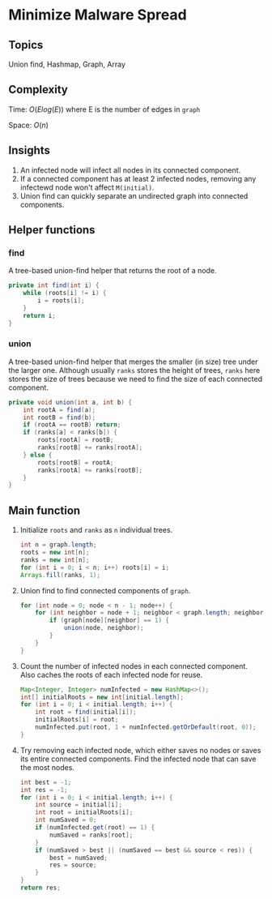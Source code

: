 # Minimize Malware Spread
## Topics
Union find, Hashmap, Graph, Array

## Complexity
Time: $O(Elog(E))$ where E is the number of edges in `graph`

Space: $O(n)$
## Insights
1. An infected node will infect all nodes in its connected component.
2. If a connected component has at least 2 infected nodes, removing any infectewd node won't affect `M(initial)`.
3. Union find can quickly separate an undirected graph into connected components.

## Helper functions
### find
A tree-based union-find helper that returns the root of a node.
```java
private int find(int i) {
    while (roots[i] != i) {
        i = roots[i];
    }
    return i;
}
```
### union
A tree-based union-find helper that merges the smaller (in size) tree under the larger one. Although usually `ranks` stores the height of trees, `ranks` here stores the size of trees because we need to find the size of each connected component.
```java
private void union(int a, int b) {
    int rootA = find(a);
    int rootB = find(b);
    if (rootA == rootB) return;
    if (ranks[a] < ranks[b]) {
        roots[rootA] = rootB;
        ranks[rootB] += ranks[rootA];
    } else {
        roots[rootB] = rootA;
        ranks[rootA] += ranks[rootB];
    }
}
```

## Main function
1. Initialize `roots` and `ranks` as `n` individual trees.
    ```java
    int n = graph.length;
    roots = new int[n];
    ranks = new int[n];
    for (int i = 0; i < n; i++) roots[i] = i;
    Arrays.fill(ranks, 1);
    ```
2. Union find to find connected components of `graph`.
    ```java
    for (int node = 0; node < n - 1; node++) {
        for (int neighbor = node + 1; neighbor < graph.length; neighbor++) {
            if (graph[node][neighbor] == 1) {
                union(node, neighbor);
            }
        }
    }
    ```
3. Count the number of infected nodes in each connected component. Also caches the roots of each infected node for reuse.
    ```java
    Map<Integer, Integer> numInfected = new HashMap<>();
    int[] initialRoots = new int[initial.length];
    for (int i = 0; i < initial.length; i++) {
        int root = find(initial[i]);
        initialRoots[i] = root;
        numInfected.put(root, 1 + numInfected.getOrDefault(root, 0));
    }
    ```
4. Try removing each infected node, which either saves no nodes or saves its entire connected components. Find the infected node that can save the most nodes.
    ```java
    int best = -1;
    int res = -1;
    for (int i = 0; i < initial.length; i++) {
        int source = initial[i];
        int root = initialRoots[i];
        int numSaved = 0;
        if (numInfected.get(root) == 1) {
            numSaved = ranks[root];
        }
        if (numSaved > best || (numSaved == best && source < res)) {
            best = numSaved;
            res = source;
        }
    }
    return res;
    ```